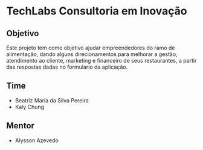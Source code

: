 # TechLabs Consultoria em Inovação


## Objetivo

Este projeto tem como objetivo ajudar empreendedores do ramo de alimentação, dando alguns direcionamentos para melhorar a gestão, atendimento ao cliente, marketing e financeiro de seus restaurantes, a partir das respostas dadas no formulario da aplicação.

## Time

- Beatriz Maria da Silva Pereira
- Kaly Chung

## Mentor
- Alysson Azevedo
